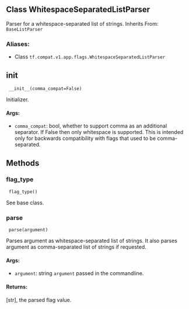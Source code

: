 ## Class WhitespaceSeparatedListParser
Parser for a whitespace-separated list of strings.
Inherits From: `BaseListParser`
### Aliases:
- Class `tf.compat.v1.app.flags.WhitespaceSeparatedListParser`
## __init__

```
 __init__(comma_compat=False)
```
Initializer.
#### Args:
- `comma_compat`: bool, whether to support comma as an additional separator. If False then only whitespace is supported. This is intended only for backwards compatibility with flags that used to be comma-separated.
## Methods
### flag_type

```
 flag_type()
```
See base class.
### parse

```
 parse(argument)
```
Parses argument as whitespace-separated list of strings.
It also parses argument as comma-separated list of strings if requested.
#### Args:
- `argument`: string `argument` passed in the commandline.
#### Returns:
[str], the parsed flag value.
